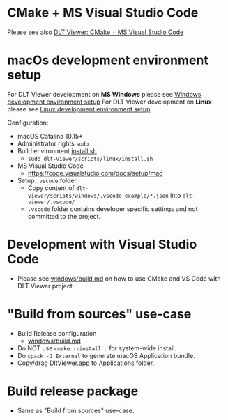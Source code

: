 # CMake + MS Visual Studio Code
Please see also [DLT Viewer: CMake + MS Visual Studio Code](../windows/build.md)

# macOs development environment setup
For DLT Viewer development on **MS Windows** please see [Windows development environment setup](../windows/build.md)
For DLT Viewer development on **Linux** please see [Linux development environment setup](../linux/build.md)

Configuration:
- macOS Catalina 10.15+
- Administrator rights `sudo`
- Build environment [install.sh](install_qt5.sh)
    - `sudo dlt-viewer/scripts/linux/install.sh`
- MS Visual Studio Code
    - https://code.visualstudio.com/docs/setup/mac
- Setup `.vscode` folder
    - Copy content of `dlt-viewer/scripts/windows/.vscode_example/*.json` into `dlt-viewer/.vscode/`
    - `.vscode` folder contains developer specific settings and not committed to the project.

# Development with Visual Studio Code
- Please see [windows/build.md](../windows/build.md) on how to use CMake and VS Code with DLT Viewer project.

# "Build from sources" use-case
- Build Release configuration
    - [windows/build.md](../windows/build.md#command-line-build)
- Do NOT use `cmake --install .` for system-wide install.
- Do `cpack -G External` to generate macOS Application bundle.
- Copy/drag DltViewer.app to Applications folder.

# Build release package
- Same as "Build from sources" use-case.